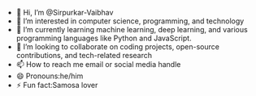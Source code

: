- 👋 Hi, I’m @Sirpurkar-Vaibhav
- 👀 I’m interested in computer science, programming, and technology
- 🌱 I’m currently learning machine learning, deep learning, and various programming languages like Python and JavaScript.
- 💞️ I’m looking to collaborate on coding projects, open-source contributions, and tech-related research
- 📫 How to reach me email or social media handle
- 😄 Pronouns:he/him
- ⚡ Fun fact:Samosa lover

<!---
Sirpurkar-Vaibhav/Sirpurkar-Vaibhav is a ✨ special ✨ repository because its `README.md` (this file) appears on your GitHub profile.
You can click the Preview link to take a look at your changes.
--->
